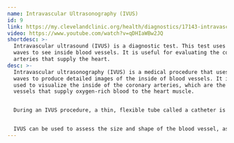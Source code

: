 ```yaml
---
name: Intravascular Ultrasonography (IVUS)
id: 9
link: https://my.clevelandclinic.org/health/diagnostics/17143-intravascular-ultrasound
video: https://www.youtube.com/watch?v=qDHIaWBw2JQ
shortdesc: >-
  Intravascular ultrasound (IVUS) is a diagnostic test. This test uses sound
  waves to see inside blood vessels. It is useful for evaluating the coronary
  arteries that supply the heart.
desc: >-
  Intravascular ultrasonography (IVUS) is a medical procedure that uses sound
  waves to produce detailed images of the inside of blood vessels. It is often
  used to visualize the inside of the coronary arteries, which are the blood
  vessels that supply oxygen-rich blood to the heart muscle.


  During an IVUS procedure, a thin, flexible tube called a catheter is inserted into a blood vessel in the arm or leg and carefully threaded through the bloodstream to the area of interest. The catheter is equipped with a small ultrasound probe at its tip, which is used to produce and transmit sound waves that bounce off the walls of the blood vessel. The reflected sound waves are then detected by the probe and used to create a detailed, cross-sectional image of the vessel.


  IVUS can be used to assess the size and shape of the blood vessel, as well as any areas of narrowing or blockage. It can also be used to guide the placement of other medical devices, such as stents, which are used to open up blocked or narrowed blood vessels. IVUS is a non-invasive procedure that is generally well-tolerated by patients, and it can provide valuable information to help diagnose and manage various cardiovascular conditions.
---
```

